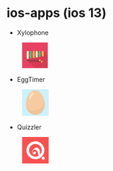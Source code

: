 # ios-apps (ios 13)

- Xylophone

&nbsp;&nbsp;&nbsp;&nbsp;&nbsp;&nbsp;&nbsp;&nbsp; ![Xylophone](Xylophone/Xylophone/Assets.xcassets/AppIcon.appiconset/Icon-Small@2x.png)

- EggTimer

&nbsp;&nbsp;&nbsp;&nbsp;&nbsp;&nbsp;&nbsp;&nbsp; ![EggTimer](EggTimer/EggTimer/Assets.xcassets/AppIcon.appiconset/60.png)

- Quizzler

&nbsp;&nbsp;&nbsp;&nbsp;&nbsp;&nbsp;&nbsp;&nbsp; ![Quizzler](Quizzler/Quizzler-iOS13/Assets.xcassets/AppIcon.appiconset/60.png)
